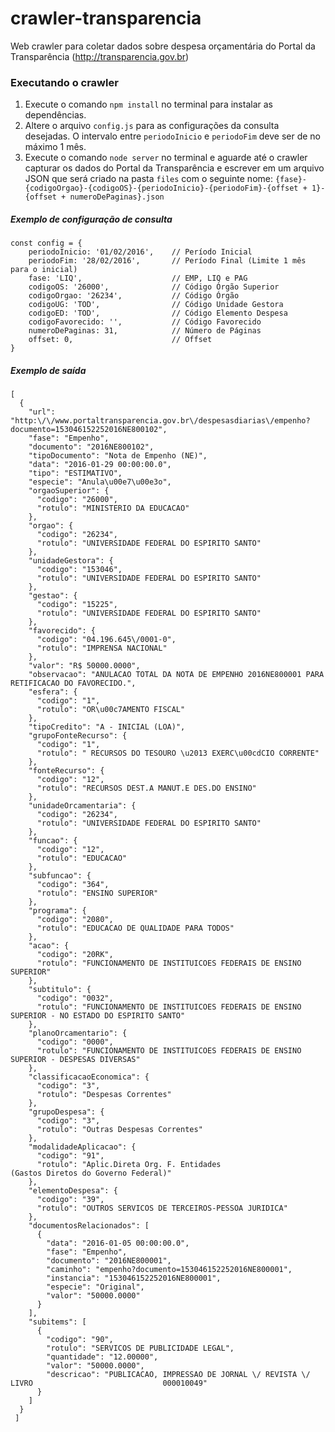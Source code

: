 # crawler-transparencia
Web crawler para coletar dados sobre despesa orçamentária do Portal da Transparência (http://transparencia.gov.br)

### Executando o crawler

1. Execute o comando `npm install` no terminal para instalar as dependências.
2. Altere o arquivo `config.js` para as configurações da consulta desejadas. O intervalo entre `periodoInicio` e `periodoFim` deve ser de no máximo 1 mês.
3. Execute o comando `node server` no terminal e aguarde até o crawler capturar os dados do Portal da Transparência e escrever em um arquivo JSON que será criado na pasta `files` com o seguinte nome: `{fase}-{codigoOrgao}-{codigoOS}-{periodoInicio}-{periodoFim}-{offset + 1}-{offset + numeroDePaginas}.json`

##### Exemplo de configuração de consulta

```
const config = {
    periodoInicio: '01/02/2016',    // Período Inicial
    periodoFim: '28/02/2016',       // Período Final (Limite 1 mês para o inicial)
    fase: 'LIQ',                    // EMP, LIQ e PAG
    codigoOS: '26000',              // Código Órgão Superior
    codigoOrgao: '26234',           // Código Órgão
    codigoUG: 'TOD',                // Código Unidade Gestora
    codigoED: 'TOD',                // Código Elemento Despesa
    codigoFavorecido: '',           // Código Favorecido
    numeroDePaginas: 31,            // Número de Páginas
    offset: 0,                      // Offset
}
```

##### Exemplo de saída

```
[
  {
    "url": "http:\/\/www.portaltransparencia.gov.br\/despesasdiarias\/empenho?documento=153046152252016NE800102",
    "fase": "Empenho",
    "documento": "2016NE800102",
    "tipoDocumento": "Nota de Empenho (NE)",
    "data": "2016-01-29 00:00:00.0",
    "tipo": "ESTIMATIVO",
    "especie": "Anula\u00e7\u00e3o",
    "orgaoSuperior": {
      "codigo": "26000",
      "rotulo": "MINISTERIO DA EDUCACAO"
    },
    "orgao": {
      "codigo": "26234",
      "rotulo": "UNIVERSIDADE FEDERAL DO ESPIRITO SANTO"
    },
    "unidadeGestora": {
      "codigo": "153046",
      "rotulo": "UNIVERSIDADE FEDERAL DO ESPIRITO SANTO"
    },
    "gestao": {
      "codigo": "15225",
      "rotulo": "UNIVERSIDADE FEDERAL DO ESPIRITO SANTO"
    },
    "favorecido": {
      "codigo": "04.196.645\/0001-0",
      "rotulo": "IMPRENSA NACIONAL"
    },
    "valor": "R$ 50000.0000",
    "observacao": "ANULACAO TOTAL DA NOTA DE EMPENHO 2016NE800001 PARA RETIFICACAO DO FAVORECIDO.",
    "esfera": {
      "codigo": "1",
      "rotulo": "OR\u00c7AMENTO FISCAL"
    },
    "tipoCredito": "A - INICIAL (LOA)",
    "grupoFonteRecurso": {
      "codigo": "1",
      "rotulo": " RECURSOS DO TESOURO \u2013 EXERC\u00cdCIO CORRENTE"
    },
    "fonteRecurso": {
      "codigo": "12",
      "rotulo": "RECURSOS DEST.A MANUT.E DES.DO ENSINO"
    },
    "unidadeOrcamentaria": {
      "codigo": "26234",
      "rotulo": "UNIVERSIDADE FEDERAL DO ESPIRITO SANTO"
    },
    "funcao": {
      "codigo": "12",
      "rotulo": "EDUCACAO"
    },
    "subfuncao": {
      "codigo": "364",
      "rotulo": "ENSINO SUPERIOR"
    },
    "programa": {
      "codigo": "2080",
      "rotulo": "EDUCACAO DE QUALIDADE PARA TODOS"
    },
    "acao": {
      "codigo": "20RK",
      "rotulo": "FUNCIONAMENTO DE INSTITUICOES FEDERAIS DE ENSINO SUPERIOR"
    },
    "subtitulo": {
      "codigo": "0032",
      "rotulo": "FUNCIONAMENTO DE INSTITUICOES FEDERAIS DE ENSINO SUPERIOR - NO ESTADO DO ESPIRITO SANTO"
    },
    "planoOrcamentario": {
      "codigo": "0000",
      "rotulo": "FUNCIONAMENTO DE INSTITUICOES FEDERAIS DE ENSINO SUPERIOR - DESPESAS DIVERSAS"
    },
    "classificacaoEconomica": {
      "codigo": "3",
      "rotulo": "Despesas Correntes"
    },
    "grupoDespesa": {
      "codigo": "3",
      "rotulo": "Outras Despesas Correntes"
    },
    "modalidadeAplicacao": {
      "codigo": "91",
      "rotulo": "Aplic.Direta Org. F. Entidades                                                (Gastos Diretos do Governo Federal)"
    },
    "elementoDespesa": {
      "codigo": "39",
      "rotulo": "OUTROS SERVICOS DE TERCEIROS-PESSOA JURIDICA"
    },
    "documentosRelacionados": [
      {
        "data": "2016-01-05 00:00:00.0",
        "fase": "Empenho",
        "documento": "2016NE800001",
        "caminho": "empenho?documento=153046152252016NE800001",
        "instancia": "153046152252016NE800001",
        "especie": "Original",
        "valor": "50000.0000"
      }
    ],
    "subitems": [
      {
        "codigo": "90",
        "rotulo": "SERVICOS DE PUBLICIDADE LEGAL",
        "quantidade": "12.00000",
        "valor": "50000.0000",
        "descricao": "PUBLICACAO, IMPRESSAO DE JORNAL \/ REVISTA \/ LIVRO                             000010049"
      }
    ]
  }
 ]
```
